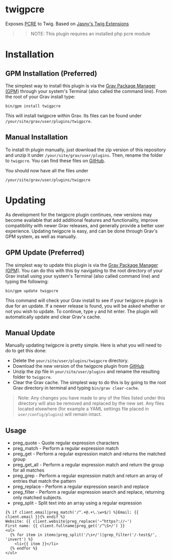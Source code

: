# twigpcre

Exposes [PCRE](http://www.php.net/pcre) to Twig. Based on [Jasny's Twig Extensions](https://github.com/jasny/twig-extensions)

>> NOTE: This plugin requires an installed php pcre module

# Installation

## GPM Installation (Preferred)

The simplest way to install this plugin is via the [Grav Package Manager (GPM)](http://learn.getgrav.org/advanced/grav-gpm) through your system's Terminal (also called the command line).  From the root of your Grav install type:

    bin/gpm install twigpcre

This will install twigpcre within Grav. Its files can be found under `/your/site/grav/user/plugins/twigpcre`.

## Manual Installation

To install th plugin manually, just download the zip version of this repository and unzip it under `/your/site/grav/user/plugins`. Then, rename the folder to `twigpcre`. You can find these files on [GitHub](https://github.com/kesslernetworks/grav-plugin-twigpcre).

You should now have all the files under

    /your/site/grav/user/plugins/twigpcre

# Updating

As development for the twigpcre plugin continues, new versions may become available that add additional features and functionality, improve compatibility with newer Grav releases, and generally provide a better user experience. Updating twigpcre is easy, and can be done through Grav's GPM system, as well as manually.

## GPM Update (Preferred)

The simplest way to update this plugin is via the [Grav Package Manager (GPM)](http://learn.getgrav.org/advanced/grav-gpm). You can do this with this by navigating to the root directory of your Grav install using your system's Terminal (also called command line) and typing the following:

    bin/gpm update twigpcre

This command will check your Grav install to see if your twigpcre plugin is due for an update. If a newer release is found, you will be asked whether or not you wish to update. To continue, type `y` and hit enter. The plugin will automatically update and clear Grav's cache.

## Manual Update

Manually updating twigpcre is pretty simple. Here is what you will need to do to get this done:

* Delete the `your/site/user/plugins/twigpcre` directory.
* Download the new version of the twigpcre plugin from [GitHub](https://github.com/kesslernetworks/grav-plugin-twigpcre) 
* Unzip the zip file in `your/site/user/plugins` and rename the resulting folder to `twigpcre`.
* Clear the Grav cache. The simplest way to do this is by going to the root Grav directory in terminal and typing `bin/grav clear-cache`.

> Note: Any changes you have made to any of the files listed under this directory will also be removed and replaced by the new set. Any files located elsewhere (for example a YAML settings file placed in `user/config/plugins`) will remain intact.

## Usage

* preg_quote   - Quote regular expression characters
* preg_match   - Perform a regular expression match
* preg_get     - Perform a regular expression match and returns the matched group
* preg_get_all - Perform a regular expression match and return the group for all matches
* preg_grep    - Perform a regular expression match and return an array of entries that match the pattern
* preg_replace - Perform a regular expression search and replace
* preg_filter  - Perform a regular expression search and replace, returning only matched subjects.
* preg_split   - Split text into an array using a regular expression

```
{% if client.email|preg_match('/^.+@.+\.\w+$/) %}Email: {{ client.email }}{% endif %}
Website: {{ client.website|preg_replace('~^https?://~')
First name: {{ client.fullname|preg_get('/^\S+/') }}
<ul>
  {% for item in items|preg_split('/\s+/')|grep_filter('/-test$/', 'invert') %}
    <li>{{ item }}</li>
  {% endfor %}
</ul>
```
